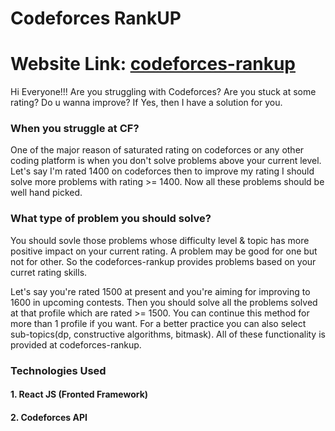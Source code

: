 # Codeforces RankUP 
# Website Link: [codeforces-rankup](https://codeforces-rankup.web.app/)

Hi Everyone!!!
Are you struggling with Codeforces? Are you stuck at some rating? Do u wanna improve? If Yes, then I have a solution for you.

### When you struggle at CF?
One of the major reason of saturated rating on codeforces or any other coding platform is when you don't solve problems above your current level. Let's say I'm rated 1400 on codeforces then to improve my rating I should solve more problems with rating >= 1400. Now all these problems should be well hand picked.

### What type of problem you should solve?
You should sovle those problems whose difficulty level & topic has more positive impact on your current rating. A problem may be good for one but not for other. So the codeforces-rankup provides problems based on your curret rating skills.

Let's say you're rated 1500 at present and you're aiming for improving to 1600 in upcoming contests. Then you should solve all the problems solved at that profile which are rated >= 1500. You can continue this method for more than 1 profile if you want. For a better practice you can also select sub-topics(dp, constructive algorithms, bitmask). All of these functionality is provided at codeforces-rankup.

### Technologies Used
#### 1. React JS (Fronted Framework)
#### 2. Codeforces API
